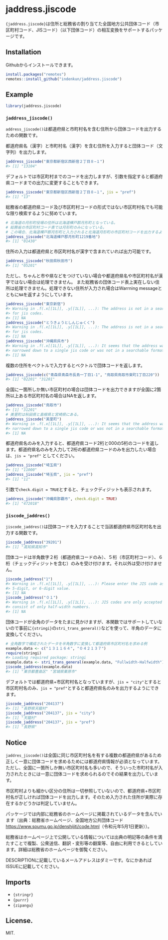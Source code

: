
<!-- README.md is generated from README.Rmd. Please edit that file -->

# jaddress.jiscode

<!-- badges: start -->
<!-- badges: end -->

`{jaddress.jiscode}`は住所と総務省の割り当てた全国地方公共団体コード（市区町村コード、JISコード）（以下団体コード）の相互変換をサポートするパッケージです。

## Installation

Githubからインストールできます。

``` r
install.packages("remotes")
remotes::install_github("indenkun/jaddress.jiscode")
```

## Example

``` r
library(jaddress.jiscode)
```

### `jaddress_jiscode()`

`address_jiscode()`は都道府県と市町村名を含む住所から団体コードを出力するための関数です。

都道府県名（漢字）と市町村名（漢字）を含む住所を入力すると団体コード（文字列）を出力します。

``` r
jaddress_jiscode("東京都新宿区西新宿２丁目８−１")
#> [1] "13104"
```

デフォルトでは市区町村までのコードを出力しますが、引数を指定すると都道府県コードまでの出力に変更することもできます。

``` r
jaddress_jiscode("東京都新宿区西新宿２丁目８−１", jis = "pref")
#> [1] "13"
```

総務省の都道府県コード及び市区町村コードの形式ではない市区町村名でも可能な限り検索するように努めています。

``` r
# 北海道の月形町役場の住所は北海道樺戸郡月形町となっている。
# 総務省の市区町村コード表では月形町のみになっている。
# この場合、北海道樺戸郡月形町と入力されると北海道月形町の市区町村コードを出力するようにしている。
jaddress_jiscode("北海道樺戸郡月形町1219番地")
#> [1] "01430"
```

住所の入力は都道府県と市区町村名が漢字で含まれていれば出力可能です。

``` r
jaddress_jiscode("秋田県秋田市")
#> [1] "05201"
```

ただし、ちゃんと市や県などをつけていない場合や都道府県名や市区町村名が漢字ではない場合は処理できません。
また総務省の団体コード表上実在しない住所は処理できません。処理できない住所が入力され場合はWarrning
messageとともに`NA`を返すようにしています。

``` r
jaddress_jiscode("東京新宿")
#> Warning in .f(.x[[1L]], .y[[1L]], ...): The address is not in a searchable form
#> for jis codes.
#> [1] NA
jaddress_jiscode("とうきょうとしんじゅくく")
#> Warning in .f(.x[[1L]], .y[[1L]], ...): The address is not in a searchable form
#> for jis codes.
#> [1] NA
jaddress_jiscode("沖縄県呉市")
#> Warning in .f(.x[[1L]], .y[[1L]], ...): It seems that the address was not
#> narrowed down to a single jis code or was not in a searchable format.
#> [1] NA
```

複数の住所をベクトルで入力するとベクトルで団体コードを返します。

``` r
jaddress_jiscode(c("青森県青森市長島一丁目1-1", "鳥取県鳥取市東町1丁目220"))
#> [1] "02201" "31201"
```

全国に一箇所しか無い市区町村の場合は団体コードを出力できますが全国に2箇所以上ある市区町村名の場合はNAを返します。

``` r
jaddress_jiscode("鳥取市")
#> [1] "31201"
# 美里町は秋田県と島根県と宮崎県にある。
jaddress_jiscode("美里町")
#> Warning in .f(.x[[1L]], .y[[1L]], ...): It seems that the address was not
#> narrowed down to a single jis code or was not in a searchable format.
#> [1] NA
```

都道府県名のみを入力すると、都道府県コード2桁と000の5桁のコードを返します。都道府県名のみを入力して2桁の都道府県コードのみを出力したい場合は、`jis = "pref"`
としてください。

``` r
jaddress_jiscode("埼玉県")
#> [1] "11000"
jaddress_jiscode("埼玉県", jis = "pref")
#> [1] "11"
```

引数で`check.digit = TRUE`とすると、チェックディジットも表示されます。

``` r
jaddress_jiscode("沖縄県那覇市", check.digit = TRUE)
#> [1] "472018"
```

### `jiscode_jaddres()`

`jiscode_jaddres()`は団体コードを入力することで当該都道府県市区町村名を出力する関数です。

``` r
jiscode_jaddress("39201")
#> [1] "高知県高知市"
```

団体コードは半角数字２桁（都道府県コードのみ）、５桁（市区町村コード）、６桁（チェックディジットを含む）のみを受け付けます。それ以外は受け付けません。

``` r
jiscode_jaddress("1")
#> Warning in .f(.x[[1L]], .y[[1L]], ...): Please enter the JIS code as a 2-digit,
#> 5-digit, or 6-digit value.
#> [1] NA
jiscode_jaddress("０１")
#> Warning in .f(.x[[1L]], .y[[1L]], ...): JIS codes are only accepted if they
#> consist of only half-width numbers.
#> [1] NA
```

団体コードが全角のデータをたまに見かけますが、本関数ではサポートしていないので事前に`{stringi}`の`stri_trans_general()`などを使って、半角のデータに変換してください。

``` r
# 全角数字で構成されたデータを半角数字に変換して都道府県市区町村名を求める例
example.data <- c("１３１１６４", "０４２１３７")
require(stringi)
#> Loading required package: stringi
example.data <- stri_trans_general(example.data, "Fullwidth-Halfwidth")
jiscode_jaddress(example.data)
#> [1] "東京都豊島区" "宮城県栗原市"
```

デフォルトでは都道府県+市区町村名となっていますが、`jis = "city"`とすると市区町村名のみ、`jis = "pref"`とすると都道府県名のみを出力するようにできます。

``` r
jiscode_jaddress("204137")
#> [1] "長野県天龍村"
jiscode_jaddress("204137", jis = "city")
#> [1] "天龍村"
jiscode_jaddress("204137", jis = "pref")
#> [1] "長野県"
```

## Notice

`jaddres_jiscode()`は全国に同じ市区町村名を有する複数の都道府県があるため正しく一意に団体コードを求めるためには都道府県情報が必須となっています。
ただし、全国に一箇所しか無い市区町村名も多いので、そういった市町村名が入力されたときには一意に団体コードを求められるのでその結果を出力しています。

市区町村よりも細かい区分の住所は一切参照していないので、都道府県+市区町村名が正しければ団体コードを出力します。そのため入力された住所が実際に存在するかどうかは判定していません。

パッケージでは内部に総務省のホームページに掲載されているデータを含んでいます（出典：総務省ホームページ、全国地方公共団体コード<https://www.soumu.go.jp/denshijiti/code.html>（令和元年5月1日更新））。

総務省はホームページ上で公開している情報については出典の明記等の条件を満たすことで複製、公衆送信、翻訳・変形等の翻案等、自由に利用できるとしています。詳細は総務省のホームページを御覧ください。

DESCRIPTIONに記載しているメールアドレスはダミーです。なにかあればISSUEに記載してください。

## Imports

-   `{stringr}`
-   `{purrr}`
-   `{zipangu}`

## License.

MIT.
